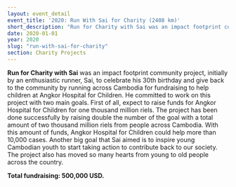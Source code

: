 ```yaml
---
layout: event_detail 
event_title: '2020: Run With Sai for Charity (2408 km)'
short_description: "Run for Charity with Sai was an impact footprint community project, initially by an enthusiastic runner, Sai, to celebrate his 30th birthday..."
date: 2020-01-01
year: 2020
slug: "run-with-sai-for-charity"
section: Charity Projects
---
```


**Run for Charity with Sai** was an impact footprint community project, initially by an enthusiastic runner, Sai, to celebrate his 30th birthday and give back to the community by running across Cambodia for fundraising to help children at Angkor Hospital for Children. He committed to work on this project with two main goals. First of all, expect to raise funds for Angkor Hospital for Children for one thousand million riels. The project has been done successfully by raising double the number of the goal with a total amount of two thousand million riels from people across Cambodia. With this amount of funds, Angkor Hospital for Children could help more than 10,000 cases. Another big goal that Sai aimed is to inspire young Cambodian youth to start taking action to contribute back to our society. The project also has moved so many hearts from young to old people across the country.


**Total fundraising: 500,000 USD.**

